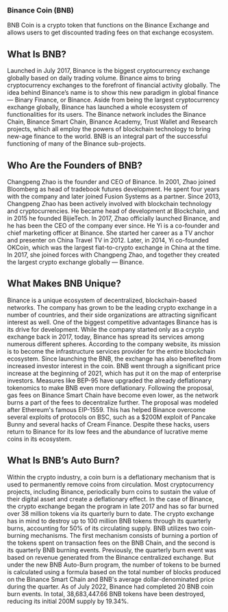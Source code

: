 
















### Binance Coin (BNB)
BNB Coin is a crypto token that functions on the Binance Exchange and allows users to get discounted trading fees on that exchange ecosystem.

## What Is BNB?
Launched in July 2017, Binance is the biggest cryptocurrency exchange globally based on daily trading volume. Binance aims to bring cryptocurrency exchanges to the forefront of financial activity globally. The idea behind Binance’s name is to show this new paradigm in global finance — Binary Finance, or Binance.
Aside from being the largest cryptocurrency exchange globally, Binance has launched a whole ecosystem of functionalities for its users. The Binance network includes the Binance Chain, Binance Smart Chain, Binance Academy, Trust Wallet and Research projects, which all employ the powers of blockchain technology to bring new-age finance to the world. BNB is an integral part of the successful functioning of many of the Binance sub-projects.

## Who Are the Founders of BNB?
Changpeng Zhao is the founder and CEO of Binance. In 2001, Zhao joined Bloomberg as head of tradebook futures development. He spent four years with the company and later joined Fusion Systems as a partner.
Since 2013, Changpeng Zhao has been actively involved with blockchain technology and cryptocurrencies. He became head of development at Blockchain, and in 2015 he founded BijieTech. In 2017, Zhao officially launched Binance, and he has been the CEO of the company ever since.
He Yi is a co-founder and chief marketing officer at Binance. She started her career as a TV anchor and presenter on China Travel TV in 2012. Later, in 2014, Yi co-founded OKCoin, which was the largest fiat-to-crypto exchange in China at the time. In 2017, she joined forces with Changpeng Zhao, and together they created the largest crypto exchange globally — Binance.

## What Makes BNB Unique?
Binance is a unique ecosystem of decentralized, blockchain-based networks. The company has grown to be the leading crypto exchange in a number of countries, and their side organizations are attracting significant interest as well.
One of the biggest competitive advantages Binance has is its drive for development. While the company started only as a crypto exchange back in 2017, today, Binance has spread its services among numerous different spheres. According to the company website, its mission is to become the infrastructure services provider for the entire blockchain ecosystem.
Since launching the BNB, the exchange has also benefited from increased investor interest in the coin. BNB went through a significant price increase at the beginning of 2021, which has put it on the map of enterprise investors.
Measures like BEP-95 have upgraded the already deflationary tokenomics to make BNB even more deflationary. Following the proposal, gas fees on Binance Smart Chain have become even lower, as the network burns a part of the fees to decentralize further. The proposal was modeled after Ethereum's famous EIP-1559.
This has helped Binance overcome several exploits of protocols on BSC, such as a $200M exploit of Pancake Bunny and several hacks of Cream Finance. Despite these hacks, users return to Binance for its low fees and the abundance of lucrative meme coins in its ecosystem.

## What Is BNB’s Auto Burn?
Within the crypto industry, a coin burn is a deflationary mechanism that is used to permanently remove coins from circulation. Most cryptocurrency projects, including Binance, periodically burn coins to sustain the value of their digital asset and create a deflationary effect.
In the case of Binance, the crypto exchange began the program in late 2017 and has so far burned over 38 million tokens via its quarterly burn to date. The crypto exchange has in mind to destroy up to 100 million BNB tokens through its quarterly burns, accounting for 50% of its circulating supply.
BNB utilizes two coin-burning mechanisms. The first mechanism consists of burning a portion of the tokens spent on transaction fees on the BNB Chain, and the second is its quarterly BNB burning events.
Previously, the quarterly burn event was based on revenue generated from the Binance centralized exchange. But under the new BNB Auto-Burn program, the number of tokens to be burned is calculated using a formula based on the total number of blocks produced on the Binance Smart Chain and BNB's average dollar-denominated price during the quarter.
As of July 2022, Binance had completed 20 BNB coin burn events. In total, 38,683,447.66 BNB tokens have been destroyed, reducing its initial 200M supply by 19.34%.


